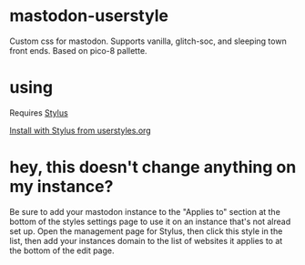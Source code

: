 # mastodon-userstyle
Custom css for mastodon. Supports vanilla, glitch-soc, and sleeping town front ends. Based on pico-8 pallette.
# using
Requires [Stylus](https://add0n.com/stylus.html)

[Install with Stylus from userstyles.org](https://userstyles.org/styles/163455/pico-8stodon) 

# hey, this doesn't change anything on my instance?
Be sure to add your mastodon instance to the "Applies to" section at the bottom of the styles settings page to use it on an instance that's not alread set up. Open the management page for Stylus, then click this style in the list, then add your instances domain to the list of websites it applies to at the bottom of the edit page.
